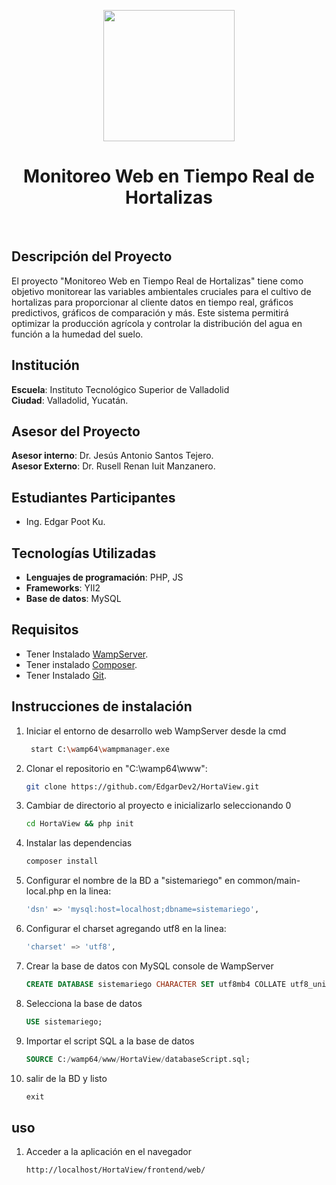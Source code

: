 <p align="center">
    <a target="_blank">
        <img src="https://cdn.pixabay.com/photo/2017/01/16/23/31/icon-1985550_640.png" height="210px" width="210">
    </a>
    <h1 align="center">Monitoreo Web en Tiempo Real de Hortalizas</h1>
    <br>
</p>

## Descripción del Proyecto

El proyecto "Monitoreo Web en Tiempo Real de Hortalizas" tiene como objetivo monitorear las variables ambientales cruciales para el cultivo de hortalizas para proporcionar al cliente datos en tiempo real, gráficos predictivos, gráficos de comparación y más.
Este sistema permitirá optimizar la producción agrícola y controlar la distribución del agua en función a la humedad del suelo.

## Institución

**Escuela**: Instituto Tecnológico Superior de Valladolid  
**Ciudad**: Valladolid, Yucatán.

## Asesor del Proyecto

**Asesor interno**: Dr. Jesús Antonio Santos Tejero.  
**Asesor Externo**: Dr. Rusell Renan Iuit
Manzanero.

## Estudiantes Participantes

- Ing. Edgar Poot Ku.

## Tecnologías Utilizadas

- **Lenguajes de programación**: PHP, JS
- **Frameworks**: YII2
- **Base de datos**: MySQL

## Requisitos

- Tener Instalado [WampServer](https://wampserver.aviatechno.net/).
- Tener instalado [Composer](https://getcomposer.org/download/).
- Tener Instalado [Git](https://git-scm.com/downloads/win).

## Instrucciones de instalación

1. Iniciar el entorno de desarrollo web WampServer desde la cmd
   ```bash
    start C:\wamp64\wampmanager.exe
   ```
2. Clonar el repositorio en "C:\wamp64\www":
   ```bash
   git clone https://github.com/EdgarDev2/HortaView.git
   ```
3. Cambiar de directorio al proyecto e inicializarlo seleccionando 0
   ```bash
   cd HortaView && php init
   ```
4. Instalar las dependencias
   ```sql
   composer install
   ```
5. Configurar el nombre de la BD a "sistemariego" en common/main-local.php en la linea:
   ```bash
   'dsn' => 'mysql:host=localhost;dbname=sistemariego',
   ```
6. Configurar el charset agregando utf8 en la linea:
   ```sql
   'charset' => 'utf8',
   ```
7. Crear la base de datos con MySQL console de WampServer
   ```sql
   CREATE DATABASE sistemariego CHARACTER SET utf8mb4 COLLATE utf8_unicode_ci;
   ```
8. Selecciona la base de datos
   ```sql
   USE sistemariego;
   ```
9. Importar el script SQL a la base de datos
   ```sql
   SOURCE C:/wamp64/www/HortaView/databaseScript.sql;
   ```
10. salir de la BD y listo
    ```sql
    exit
    ```

## uso

1. Acceder a la aplicación en el navegador
   ```
   http://localhost/HortaView/frontend/web/
   ```
